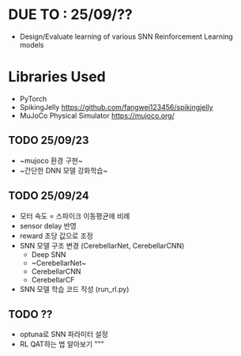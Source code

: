 # DUE TO : 25/09/??
- Design/Evaluate learning of various SNN Reinforcement Learning models
  
# Libraries Used
- PyTorch
- SpikingJelly https://github.com/fangwei123456/spikingjelly
- MuJoCo Physical Simulator https://mujoco.org/

## TODO 25/09/23
- ~mujoco 환경 구현~
- ~간단한 DNN 모델 강화학습~

## TODO 25/09/24
- 모터 속도 = 스파이크 이동평균에 비례
- sensor delay 반영
- reward 초당 값으로 조정
- SNN 모델 구조 변경 (CerebellarNet, CerebellarCNN)
  - Deep SNN
  - ~CerebellarNet~
  - CerebellarCNN
  - CerebellarCF
- SNN 모델 학습 코드 작성 (run_rl.py)

## TODO ??
- optuna로 SNN 파라미터 설정
- RL QAT하는 법 알아보기
"""



